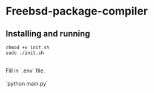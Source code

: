 # Freebsd-package-compiler

## Installing and running

```
chmod +x init.sh 
sudo ./init.sh
```
<br>
Fill in `.env` file. <br>
<br>
`python main.py`

